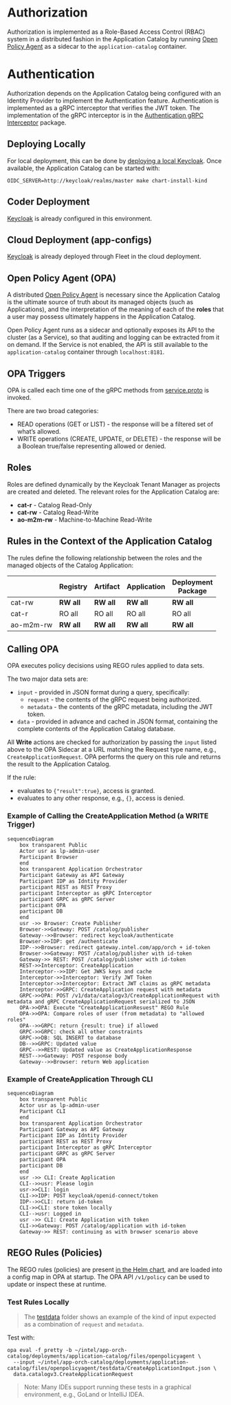 <!---
  SPDX-FileCopyrightText: (C) 2025 Intel Corporation
  SPDX-License-Identifier: Apache-2.0
-->

# Authorization

Authorization is implemented as a Role-Based Access Control (RBAC) system in a distributed
fashion in the Application Catalog by running [Open Policy Agent] as a sidecar to the `application-catalog`
container.

# Authentication

Authorization depends on the Application Catalog being configured with an Identity Provider to implement
the Authentication feature. Authentication is implemented as a gRPC interceptor that verifies the JWT token.
The implementation of the gRPC interceptor is in the [Authentication gRPC Interceptor] package.

## Deploying Locally

For local deployment, this can be done by [deploying a local Keycloak](../deployments/keycloak-dev).
Once available, the Application Catalog can be started with:

```shell
OIDC_SERVER=http://keycloak/realms/master make chart-install-kind
```

## Coder Deployment

[Keycloak] is already configured in this environment.

## Cloud Deployment (app-configs)

[Keycloak] is already deployed through Fleet in the cloud deployment.

## Open Policy Agent (OPA)

A distributed [Open Policy Agent] is necessary since the Application Catalog is the ultimate source of truth about
its managed objects (such as Applications), and the interpretation of the meaning of each of the **roles** that a user
may possess ultimately happens in the Application Catalog.

Open Policy Agent runs as a sidecar and optionally exposes its API to the cluster (as a Service), so that auditing and
logging can be extracted from it on demand. If the Service is not enabled, the API is still available to the
`application-catalog` container through `localhost:8181`.

## OPA Triggers

OPA is called each time one of the gRPC methods from [service.proto](../api/catalog/v3/service.proto)
is invoked.

There are two broad categories:

- READ operations (GET or LIST) - the response will be a filtered set of what’s allowed.
- WRITE operations (CREATE, UPDATE, or DELETE) - the response will be a Boolean true/false representing allowed or denied.

## Roles

Roles are defined dynamically by the Keycloak Tenant Manager as projects are created and deleted.
The relevant roles for the Application Catalog are:

- **cat-r** - Catalog Read-Only
- **cat-rw** - Catalog Read-Write
- **ao-m2m-rw** - Machine-to-Machine Read-Write

## Rules in the Context of the Application Catalog

The rules define the following relationship between the roles and the managed objects of the Catalog Application:

|           | Registry   | Artifact   | Application | Deployment<br/>Package |
|-----------|------------|------------|-------------|------------------------|
| cat-rw    | **RW all** | **RW all** | **RW all**  | **RW all**             |
| cat-r     | RO all     | RO all     | RO all      | RO all                 |
| ao-m2m-rw | **RW all** | **RW all** | **RW all**  | **RW all**             |

## Calling OPA

OPA executes policy decisions using REGO rules applied to data sets.

The two major data sets are:

- `input` - provided in JSON format during a query, specifically:
  - `request` - the contents of the gRPC request being authorized.
  - `metadata` - the contents of the gRPC metadata, including the JWT token.
- `data` - provided in advance and cached in JSON format, containing the complete contents of the Application Catalog database.

All **Write** actions are checked for authorization by passing the `input` listed above to the OPA Sidecar at
a URL matching the Request type name, e.g., `CreateApplicationRequest`.
OPA performs the query on this rule and returns the result to the Application Catalog.

If the rule:

- evaluates to `{"result":true}`, access is granted.
- evaluates to any other response, e.g., `{}`, access is denied.

### Example of Calling the CreateApplication Method (a WRITE Trigger)

```mermaid
sequenceDiagram
    box transparent Public
    Actor usr as lp-admin-user
    Participant Browser
    end
    box transparent Application Orchestrator
    Participant Gateway as API Gateway
    Participant IDP as Idntity Provider
    participant REST as REST Proxy
    participant Interceptor as gRPC Interceptor
    participant GRPC as gRPC Server
    participant OPA
    participant DB
    end
    usr ->> Browser: Create Publisher
    Browser->>Gateway: POST /catalog/publisher
    Gateway-->>Browser: redirect keycloak/authenticate
    Browser->>IDP: get /authenticate
    IDP-->>Browser: redirect gateway.intel.com/app/orch + id-token
    Browser->>Gateway: POST /catalog/publisher with id-token
    Gateway->> REST: POST /catalog/publisher with id-token
    REST->>Interceptor: CreateApplication
    Interceptor-->>IDP: Get JWKS keys and cache
    Interceptor->>Interceptor: Verify JWT Token
    Interceptor->>Interceptor: Extract JWT claims as gRPC metadata
    Interceptor->>GRPC: CreateApplication request with metadata
    GRPC->>OPA: POST /v1/data/catalogv3/CreateApplicationRequest with metadata and gRPC CreateApplicationRequest serialized to JSON
    OPA->>OPA: Execute "CreateApplicationResuest" REGO Rule
    OPA->>OPA: Compare roles of user (from metadata) to "allowed roles"
    OPA-->>GRPC: return {result: true} if allowed
    GRPC->>GRPC: check all other constraints
    GRPC->>DB: SQL INSERT to database
    DB-->>GRPC: Updated value
    GRPC-->>REST: Updated value as CreateApplicationResponse
    REST-->>Gateway: POST response body
    Gateway-->>Browser: return Web application
```

### Example of CreateApplication Through CLI

```mermaid
sequenceDiagram
    box transparent Public
    Actor usr as lp-admin-user
    Participant CLI
    end
    box transparent Application Orchestrator
    Participant Gateway as API Gateway
    Participant IDP as Idntity Provider
    participant REST as REST Proxy
    participant Interceptor as gRPC Interceptor
    participant GRPC as gRPC Server
    participant OPA
    participant DB
    end
    usr ->> CLI: Create Application
    CLI-->>usr: Please login
    usr->>CLI: login
    CLI->>IDP: POST keycloak/openid-connect/token
    IDP-->>CLI: return id-token
    CLI->>CLI: store token locally
    CLI-->usr: Logged in
    usr ->> CLI: Create Application with token
    CLI->>Gateway: POST /catalog/application with id-token
    Gateway->> REST: continuing as with browser scenario above
```

## REGO Rules (Policies)

The REGO rules (policies) are present [in the Helm chart](../deployments/app-orch-catalog/files/openpolicyagent), and
are loaded into a config map in OPA at startup. The OPA API `/v1/policy` can be used to update or inspect these at runtime.

### Test Rules Locally

> The [testdata](../deployments/app-orch-catalog/files/openpolicyagent/testdata) folder shows an example of the kind
> of input expected as a combination of `request` and `metadata`.

Test with:

```shell
opa eval -f pretty -b ~/intel/app-orch-catalog/deployments/application-catalog/files/openpolicyagent \
  --input ~/intel/app-orch-catalog/deployments/application-catalog/files/openpolicyagent/testdata/CreateApplicationInput.json \
  data.catalogv3.CreateApplicationRequest
```

> Note: Many IDEs support running these tests in a graphical environment, e.g., GoLand or IntelliJ IDEA.

[Open Policy Agent]: https://www.openpolicyagent.org/docs/latest
[Keycloak]: https://www.keycloak.org/
[Authentication gRPC Interceptor]: https://github.com/open-edge-platform/orch-library/blob/main/go/pkg/grpc/auth/auth.go
